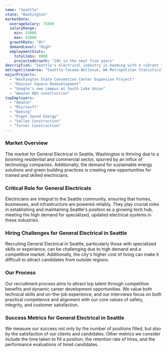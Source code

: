 ```yaml
---
name: "Seattle"
state: "Washington"
marketData:
  averageSalary: 75000
  salaryRange:
    min: 55000
    max: 92000
  growthRate: "8%"
  demandLevel: "High"
  employmentStats:
    totalJobs: 8900
    projectedGrowth: "10% in the next five years"
description: "Seattle's electrical industry is booming with a vibrant tech scene and continuously expanding construction projects."
metropolitanArea: "Seattle-Tacoma-Bellevue, WA Metropolitan Statistical Area"
majorProjects:
  - "Washington State Convention Center Expansion Project"
  - "Rainier Square Redevelopment"
  - "Google's new campus at South Lake Union"
  - "Amazon HQ2 construction"
topEmployers:
  - "Amazon"
  - "Microsoft"
  - "Boeing"
  - "Puget Sound Energy"
  - "Sellen Construction"
  - "Turner Construction"
---
```


### Market Overview
The market for General Electrical in Seattle, Washington is thriving due to a booming residential and commercial sector, spurred by an influx of technology companies. Additionally, the demand for sustainable energy solutions and green building practices is creating new opportunities for trained and skilled electricians.

### Critical Role for General Electricals
Electricians are integral to the Seattle community, ensuring that homes, businesses, and infrastructure are powered reliably. They play crucial roles in establishing and maintaining Seattle's position as a growing tech hub, meeting the high demand for specialized, updated electrical systems in these industries.

### Hiring Challenges for General Electrical in Seattle
Recruiting General Electrical in Seattle, particularly those with specialized skills or experience, can be challenging due to high demand and a competitive market. Additionally, the city's higher cost of living can make it difficult to attract candidates from outside regions.

### Our Process
Our recruitment process aims to attract top talent through competitive benefits and dynamic career development opportunities. We value both technical skills and on-the-job experience, and our interviews focus on both practical competence and alignment with our core values of safety, integrity, and customer satisfaction.

### Success Metrics for General Electrical in Seattle
We measure our success not only by the number of positions filled, but also by the satisfaction of our clients and candidates. Other metrics we consider include the time taken to fill a position, the retention rate of hires, and the performance evaluations of hired candidates.